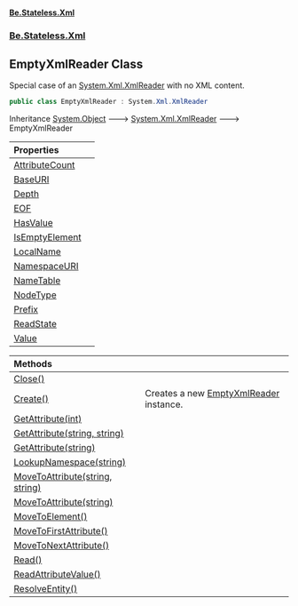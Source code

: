 #### [Be.Stateless.Xml](README.md 'README')
### [Be.Stateless.Xml](Be.Stateless.Xml.md 'Be.Stateless.Xml')

## EmptyXmlReader Class

Special case of an [System.Xml.XmlReader](https://docs.microsoft.com/en-us/dotnet/api/System.Xml.XmlReader 'System.Xml.XmlReader') with no XML content.

```csharp
public class EmptyXmlReader : System.Xml.XmlReader
```

Inheritance [System.Object](https://docs.microsoft.com/en-us/dotnet/api/System.Object 'System.Object') &#129106; [System.Xml.XmlReader](https://docs.microsoft.com/en-us/dotnet/api/System.Xml.XmlReader 'System.Xml.XmlReader') &#129106; EmptyXmlReader

| Properties | |
| :--- | :--- |
| [AttributeCount](EmptyXmlReader.AttributeCount.md 'Be.Stateless.Xml.EmptyXmlReader.AttributeCount') | |
| [BaseURI](EmptyXmlReader.BaseURI.md 'Be.Stateless.Xml.EmptyXmlReader.BaseURI') | |
| [Depth](EmptyXmlReader.Depth.md 'Be.Stateless.Xml.EmptyXmlReader.Depth') | |
| [EOF](EmptyXmlReader.EOF.md 'Be.Stateless.Xml.EmptyXmlReader.EOF') | |
| [HasValue](EmptyXmlReader.HasValue.md 'Be.Stateless.Xml.EmptyXmlReader.HasValue') | |
| [IsEmptyElement](EmptyXmlReader.IsEmptyElement.md 'Be.Stateless.Xml.EmptyXmlReader.IsEmptyElement') | |
| [LocalName](EmptyXmlReader.LocalName.md 'Be.Stateless.Xml.EmptyXmlReader.LocalName') | |
| [NamespaceURI](EmptyXmlReader.NamespaceURI.md 'Be.Stateless.Xml.EmptyXmlReader.NamespaceURI') | |
| [NameTable](EmptyXmlReader.NameTable.md 'Be.Stateless.Xml.EmptyXmlReader.NameTable') | |
| [NodeType](EmptyXmlReader.NodeType.md 'Be.Stateless.Xml.EmptyXmlReader.NodeType') | |
| [Prefix](EmptyXmlReader.Prefix.md 'Be.Stateless.Xml.EmptyXmlReader.Prefix') | |
| [ReadState](EmptyXmlReader.ReadState.md 'Be.Stateless.Xml.EmptyXmlReader.ReadState') | |
| [Value](EmptyXmlReader.Value.md 'Be.Stateless.Xml.EmptyXmlReader.Value') | |

| Methods | |
| :--- | :--- |
| [Close()](EmptyXmlReader.Close().md 'Be.Stateless.Xml.EmptyXmlReader.Close()') | |
| [Create()](EmptyXmlReader.Create().md 'Be.Stateless.Xml.EmptyXmlReader.Create()') | Creates a new [EmptyXmlReader](EmptyXmlReader.md 'Be.Stateless.Xml.EmptyXmlReader') instance. |
| [GetAttribute(int)](EmptyXmlReader.GetAttribute(int).md 'Be.Stateless.Xml.EmptyXmlReader.GetAttribute(int)') | |
| [GetAttribute(string, string)](EmptyXmlReader.GetAttribute(string,string).md 'Be.Stateless.Xml.EmptyXmlReader.GetAttribute(string, string)') | |
| [GetAttribute(string)](EmptyXmlReader.GetAttribute(string).md 'Be.Stateless.Xml.EmptyXmlReader.GetAttribute(string)') | |
| [LookupNamespace(string)](EmptyXmlReader.LookupNamespace(string).md 'Be.Stateless.Xml.EmptyXmlReader.LookupNamespace(string)') | |
| [MoveToAttribute(string, string)](EmptyXmlReader.MoveToAttribute(string,string).md 'Be.Stateless.Xml.EmptyXmlReader.MoveToAttribute(string, string)') | |
| [MoveToAttribute(string)](EmptyXmlReader.MoveToAttribute(string).md 'Be.Stateless.Xml.EmptyXmlReader.MoveToAttribute(string)') | |
| [MoveToElement()](EmptyXmlReader.MoveToElement().md 'Be.Stateless.Xml.EmptyXmlReader.MoveToElement()') | |
| [MoveToFirstAttribute()](EmptyXmlReader.MoveToFirstAttribute().md 'Be.Stateless.Xml.EmptyXmlReader.MoveToFirstAttribute()') | |
| [MoveToNextAttribute()](EmptyXmlReader.MoveToNextAttribute().md 'Be.Stateless.Xml.EmptyXmlReader.MoveToNextAttribute()') | |
| [Read()](EmptyXmlReader.Read().md 'Be.Stateless.Xml.EmptyXmlReader.Read()') | |
| [ReadAttributeValue()](EmptyXmlReader.ReadAttributeValue().md 'Be.Stateless.Xml.EmptyXmlReader.ReadAttributeValue()') | |
| [ResolveEntity()](EmptyXmlReader.ResolveEntity().md 'Be.Stateless.Xml.EmptyXmlReader.ResolveEntity()') | |
